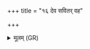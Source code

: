 +++
title = "१६ देव सवितर् वह"

+++
<details><summary>मूलम् (GR)</summary>

देव सवितर् वह (…) ॥ +++(see 9ab)+++
</details>